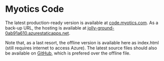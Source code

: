 # Myotics Code

The latest production-ready version is available at [code.myotics.com](https://code.myotics.com).
As a back-up URL, the hosting is available at [jolly-ground-0ab91a610.azurestaticapps.net](https://jolly-ground-0ab91a610.azurestaticapps.net).

Note that, as a last resort, the offline version is available here as index.html (still requires internet to access Azure).
The latest source files should also be available on [GitHub](https://github.com/iabdulhafiz/Myotics), which is prefered over the offline file.
